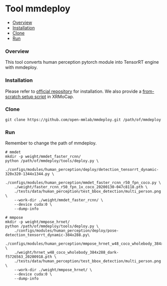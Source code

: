 # Tool mmdeploy

- [Overview](#overview)
- [Installation](#Installation)
- [Clone](#Clone)
- [Run](#Run)

### Overview
This tool converts human perception pytorch module into TensorRT engine with mmdeploy.

### Installation
Please refer to [official repository](https://github.com/open-mmlab/mmdeploy/blob/master/docs/en/get_started.md) for installation. We also provide a [from-scratch setup script](../installation.md#a-from-scratch-setup-script) in XRMoCap.


### Clone
```
git clone https://github.com/open-mmlab/mmdeploy.git /path/of/mmdeploy
```

### Run
Remember to change the path of mmdeploy.
```
# mmdet
mkdir -p weight/mmdet_faster_rcnn/
python /path/of/mmdeploy/tools/deploy.py \
    ./configs/modules/human_perception/deploy/detection_tensorrt_dynamic-320x320-1344x1344.py \
    ./configs/modules/human_perception/mmdet_faster_rcnn_r50_fpn_coco.py \
    ./weight/faster_rcnn_r50_fpn_1x_coco_20200130-047c8118.pth \
    ./tests/data/human_perception/test_bbox_detection/multi_person.png \
    --work-dir ./weight/mmdet_faster_rcnn/ \
    --device cuda:0 \
    --dump-info

# mmpose
mkdir -p weight/mmpose_hrnet/
python /path/of/mmdeploy/tools/deploy.py \
    ./configs/modules/human_perception/deploy/pose-detection_tensorrt_dynamic-384x288.py\
    ./configs/modules/human_perception/mmpose_hrnet_w48_coco_wholebody_384x288_dark_plus.py \
    ./weight/hrnet_w48_coco_wholebody_384x288_dark-f5726563_20200918.pth \
    ./tests/data/human_perception/test_bbox_detection/multi_person.png \
    --work-dir ./weight/mmpose_hrnet/ \
    --device cuda:0 \
    --dump-info
```
